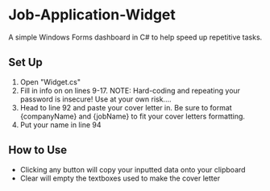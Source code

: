 # Job-Application-Widget
A simple Windows Forms dashboard in C# to help speed up repetitive tasks.

## Set Up
1. Open "Widget.cs"
2. Fill in info on on lines 9-17. NOTE: Hard-coding and repeating your password is insecure! Use at your own risk.... 
3. Head to line 92 and paste your cover letter in. Be sure to format {companyName} and {jobName} to fit your cover letters formatting. 
4. Put your name in line 94

## How to Use 
* Clicking any button will copy your inputted data onto your clipboard
* Clear will empty the textboxes used to make the cover letter

